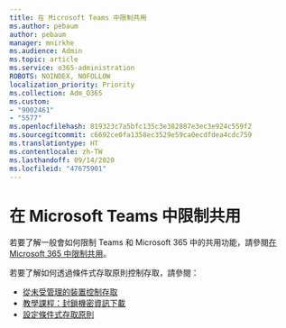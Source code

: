 ```yaml
---
title: 在 Microsoft Teams 中限制共用
ms.author: pebaum
author: pebaum
manager: mnirkhe
ms.audience: Admin
ms.topic: article
ms.service: o365-administration
ROBOTS: NOINDEX, NOFOLLOW
localization_priority: Priority
ms.collection: Adm_O365
ms.custom:
- "9002461"
- "5577"
ms.openlocfilehash: 819323c7a5bfc135c3e382887e3ec3e924c559f2
ms.sourcegitcommit: c6692ce0fa1358ec3529e59ca0ecdfdea4cdc759
ms.translationtype: HT
ms.contentlocale: zh-TW
ms.lasthandoff: 09/14/2020
ms.locfileid: "47675901"
---
```

# <a name="limit-sharing-in-microsoft-teams"></a>在 Microsoft Teams 中限制共用

若要了解一般會如何限制 Teams 和 Microsoft 365 中的共用功能，請參閱[在 Microsoft 365 中限制共用](https://docs.microsoft.com/microsoft-365/solutions/microsoft-365-limit-sharing?view=o365-worldwide)。

若要了解如何透過條件式存取原則控制存取，請參閱：

- [從未受管理的裝置控制存取](https://docs.microsoft.com/sharepoint/control-access-from-unmanaged-devices)
- [教學課程：封鎖機密資訊下載](https://docs.microsoft.com/cloud-app-security/use-case-proxy-block-session-aad)
- [設定條件式存取原則](https://docs.microsoft.com/microsoft-365/business/set-up-conditional-access-policies?view=o365-worldwide)
